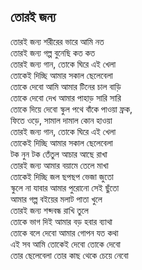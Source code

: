 ## তোরই জন্য

তোরই জন্য শরীরের ভারে আমি নত<br>
তোরই জন্য গল্প বুনেছি কত কত<br>
তোরই জন্য গান, তোকে ঘিরে এই খেলা<br>
তোকেই দিচ্ছি আমার সকাল ছেলেবেলা<br>
তোকে দেবো আমি আমার টিনের চাল বাড়ি<br>
তোকে দেবো দেখ আমার পাহাড় সারি সারি<br>
তোকে দিয়ে দেবো স্কুল পথে বাঁকে পাওয়া ফ্রক,<br>
ফিতে ওড়ে, সামাল দামাল কোন হাওয়া<br>
তোরই জন্য গান, তোকে ঘিরে এই খেলা<br>
তোকেই দিচ্ছি আমার সকাল ছেলেবেলা<br>
টক নুন টক তেঁতুল আচার আছে রাখা<br>
তোরই জন্য আমার বয়ামে তেলে মাখা<br>
তোকেই দিচ্ছি জল ছপছপ ভেজা জুতো<br>
স্কুলে না যাবার আমার পুরোনো সেই ছুঁতো<br>
আমার গল্প বইয়ের মলাট পাতা খুলে<br>
তোরই জন্য শব্দবন্ধ রাখি তুলে<br>
তোকে ভাগ দিই আমার বড় হবার ব্যাথা<br>
তোকে বলে দেবো আমার গোপন যত কথা<br>
এই সব আমি তোকেই দেবো তোকে দেবো<br>
তোর ছেলেবেলা তোর কাছ থেকে চেয়ে নেবো<br>
